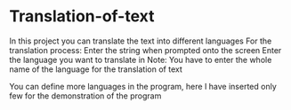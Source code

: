 # Translation-of-text
In this project you can translate the text into different languages
For the translation process:
  Enter the string when prompted onto the screen
  Enter the language you want to translate in
    Note: You have to enter the whole name of the language for the translation of text

You can define more languages in the program, here I have inserted only few for the demonstration of the program

